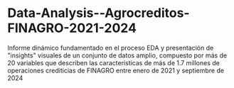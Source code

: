 # Data-Analysis--Agrocreditos-FINAGRO-2021-2024
Informe dinámico fundamentado en el proceso EDA y presentación de "insights" visuales de un conjunto de datos amplio, compuesto por más de 20 variables que describen las características de más de 1.7 millones de operaciones crediticias de FINAGRO entre enero de 2021 y septiembre de 2024
